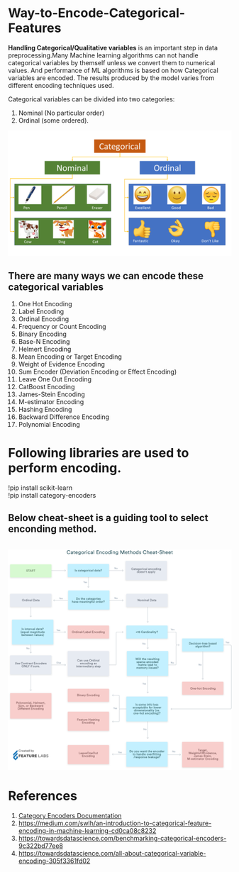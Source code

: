 # Way-to-Encode-Categorical-Features

**Handling Categorical/Qualitative variables** is an important step in data preprocessing.Many Machine learning algorithms can not handle categorical variables by themself unless we convert them to numerical values.
And performance of ML algorithms is based on how Categorical variables are encoded. The results produced by the model varies from different encoding techniques used.

Categorical variables can be divided into two categories:<br>
1. Nominal (No particular order) 
2. Ordinal (some ordered).

<img src="Screenshots/Categorical_variables.png">

## There are many ways we can encode these categorical variables ##

1. One Hot Encoding
2. Label Encoding
3. Ordinal Encoding
4. Frequency or Count Encoding
5. Binary Encoding
6. Base-N Encoding
7. Helmert Encoding
8. Mean Encoding or Target Encoding
9. Weight of Evidence Encoding
10. Sum Encoder (Deviation Encoding or Effect Encoding)
11. Leave One Out Encoding
12. CatBoost Encoding
13. James-Stein Encoding
14. M-estimator Encoding
15. Hashing Encoding
16. Backward Difference Encoding
17. Polynomial Encoding

# Following libraries are used to perform encoding.
!pip install scikit-learn <br>
!pip install category-encoders <br>

## Below cheat-sheet is a guiding tool to select enconding method. ## 
<br>
<img src="Screenshots/Categorical_Encoding.png">

# References #

1. [Category Encoders Documentation](http://contrib.scikit-learn.org/category_encoders/index.html)
2. https://medium.com/swlh/an-introduction-to-categorical-feature-encoding-in-machine-learning-cd0ca08c8232
3. https://towardsdatascience.com/benchmarking-categorical-encoders-9c322bd77ee8
4. https://towardsdatascience.com/all-about-categorical-variable-encoding-305f3361fd02


